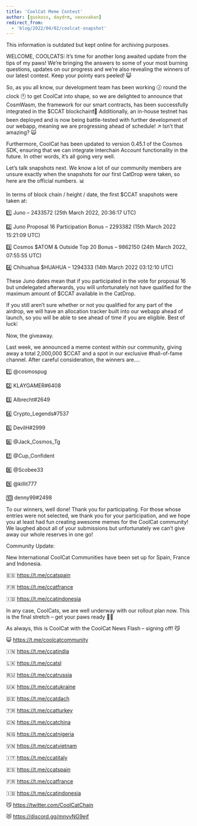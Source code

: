 ```yaml
---
title: 'CoolCat Meme Contest'
author: [guskoss, daydrm, vexxvakan]
redirect_from:
  - 'blog/2022/04/02/coolcat-snapshot'
---
```


<Gotcha> This information is outdated but kept online for archiving purposes.</Gotcha>

WELCOME, COOLCATS❕
It’s time for another long awaited update from the tips of my paws! We’re bringing the answers to some of your most burning questions, updates on our progress and we’re also revealing the winners of our latest contest. Keep your pointy ears peeled! 😺

So, as you all know, our development team has been working 🕜 round the clock 🕚 to get CoolCat into shape, so we are delighted to announce that CosmWasm, the framework for our smart contracts, has been successfully integrated in the $CCAT blockchain❗🎊 Additionally, an in-house testnet has been deployed and is now being battle-tested with further development of our webapp, meaning we are progressing ahead of schedule! ↗️ Isn’t that amazing? 🙀

Furthermore, CoolCat has been updated to version 0.45.1 of the Cosmos SDK, ensuring that we can integrate Interchain Account functionality in the future. In other words, it’s all going very well.

Let’s talk snapshots next. We know a lot of our community members are unsure exactly when the snapshots for our first CatDrop were taken, so here are the official numbers. 📊

In terms of block chain / height / date, the first $CCAT snapshots were taken at:

1️⃣ Juno – 2433572 (25th March 2022, 20:36:17 UTC)

2️⃣ Juno Proposal 16 Participation Bonus – 2293382 (15th March 2022 15:21:09 UTC)

3️⃣ Cosmos $ATOM & Outside Top 20 Bonus – 9862150 (24th March 2022, 07:55:55 UTC)

4️⃣ Chihuahua $HUAHUA – 1294333 (14th March 2022 03:12:10 UTC)

These Juno dates mean that if you participated in the vote for proposal 16 but undelegated afterwards, you will unfortunately not have qualified for the maximum amount of $CCAT available in the CatDrop.

If you still aren’t sure whether or not you qualified for any part of the airdrop, we will have an allocation tracker built into our webapp ahead of launch, so you will be able to see ahead of time if you are eligible. Best of luck❕

Now, the giveaway.


Last week, we announced a meme contest within our community, giving away a total 2,000,000 $CCAT and a spot in our exclusive #hall-of-fame channel. After careful consideration, the winners are….

1️⃣ @cosmospug

2️⃣ KLAYGAMER#6408

3️⃣ Albrecht#2649

4️⃣ Crypto_Legends#7537

5️⃣ DevilH#2999

6️⃣ @Jack_Cosmos_Tg

7️⃣ @Cup_Confident

8️⃣ @Scobee33

9️⃣ @killit777

🔟 denny99#2498

To our winners, well done! Thank you for participating. For those whose entries were not selected, we thank you for your participation, and we hope you at least had fun creating awesome memes for the CoolCat community! We laughed about all of your submissions but unfortunately we can’t give away our whole reserves in one go!

Community Update:

New International CoolCat Communities have been set up for Spain, France and Indonesia.

🇪🇸  https://t.me/ccatspain

🇫🇷 https://t.me/ccatfrance

🇮🇩 https://t.me/ccatindonesia

In any case, CoolCats, we are well underway with our rollout plan now. This is the final stretch – get your paws ready 🐾❕

As always, this is CoolCat with the CoolCat News Flash – signing off! 😼

😺 https://t.me/coolcatcommunity

🇮🇳 https://t.me/ccatindia

🇱🇰 https://t.me/ccatsl

🇷🇺 https://t.me/ccatrussia

🇺🇦 https://t.me/ccatukraine

🇩🇪 https://t.me/ccatdach

🇹🇷 https://t.me/ccatturkey

🇨🇳 https://t.me/ccatchina

🇳🇬 https://t.me/ccatnigeria

🇻🇳 https://t.me/ccatvietnam

🇮🇹 https://t.me/ccatitaly

🇪🇸  https://t.me/ccatspain

🇫🇷 https://t.me/ccatfrance

🇮🇩 https://t.me/ccatindonesia

😼 https://twitter.com/CoolCatChain

😻 https://discord.gg/mnyvNG9ejf